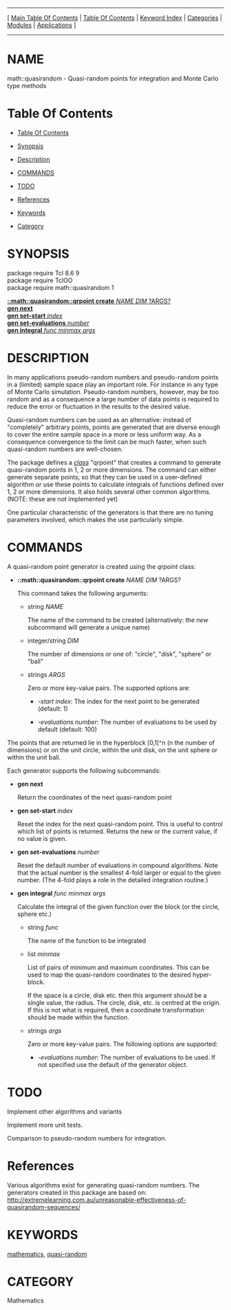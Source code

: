 
[//000000001]: # (math::quasirandom \- Tcl Math Library)
[//000000002]: # (Generated from file 'quasirandom\.man' by tcllib/doctools with format 'markdown')
[//000000003]: # (math::quasirandom\(n\) 1 tcllib "Tcl Math Library")

<hr> [ <a href="../../../../toc.md">Main Table Of Contents</a> &#124; <a
href="../../../toc.md">Table Of Contents</a> &#124; <a
href="../../../../index.md">Keyword Index</a> &#124; <a
href="../../../../toc0.md">Categories</a> &#124; <a
href="../../../../toc1.md">Modules</a> &#124; <a
href="../../../../toc2.md">Applications</a> ] <hr>

# NAME

math::quasirandom \- Quasi\-random points for integration and Monte Carlo type
methods

# <a name='toc'></a>Table Of Contents

  - [Table Of Contents](#toc)

  - [Synopsis](#synopsis)

  - [Description](#section1)

  - [COMMANDS](#section2)

  - [TODO](#section3)

  - [References](#section4)

  - [Keywords](#keywords)

  - [Category](#category)

# <a name='synopsis'></a>SYNOPSIS

package require Tcl 8\.6 9  
package require TclOO  
package require math::quasirandom 1  

[__::math::quasirandom::qrpoint create__ *NAME* *DIM* ?ARGS?](#1)  
[__gen next__](#2)  
[__gen set\-start__ *index*](#3)  
[__gen set\-evaluations__ *number*](#4)  
[__gen integral__ *func* *minmax* *args*](#5)  

# <a name='description'></a>DESCRIPTION

In many applications pseudo\-random numbers and pseudo\-random points in a
\(limited\) sample space play an important role\. For instance in any type of Monte
Carlo simulation\. Pseudo\-random numbers, however, may be too random and as a
consequence a large number of data points is required to reduce the error or
fluctuation in the results to the desired value\.

Quasi\-random numbers can be used as an alternative: instead of "completely"
arbitrary points, points are generated that are diverse enough to cover the
entire sample space in a more or less uniform way\. As a consequence convergence
to the limit can be much faster, when such quasi\-random numbers are well\-chosen\.

The package defines a *[class](\.\./\.\./\.\./\.\./index\.md\#class)* "qrpoint" that
creates a command to generate quasi\-random points in 1, 2 or more dimensions\.
The command can either generate separate points, so that they can be used in a
user\-defined algorithm or use these points to calculate integrals of functions
defined over 1, 2 or more dimensions\. It also holds several other common
algorithms\. \(NOTE: these are not implemented yet\)

One particular characteristic of the generators is that there are no tuning
parameters involved, which makes the use particularly simple\.

# <a name='section2'></a>COMMANDS

A quasi\-random point generator is created using the *qrpoint* class:

  - <a name='1'></a>__::math::quasirandom::qrpoint create__ *NAME* *DIM* ?ARGS?

    This command takes the following arguments:

      * string *NAME*

        The name of the command to be created \(alternatively: the *new*
        subcommand will generate a unique name\)

      * integer/string *DIM*

        The number of dimensions or one of: "circle", "disk", "sphere" or "ball"

      * strings *ARGS*

        Zero or more key\-value pairs\. The supported options are:

          + *\-start index*: The index for the next point to be generated
            \(default: 1\)

          + *\-evaluations number*: The number of evaluations to be used by
            default \(default: 100\)

The points that are returned lie in the hyperblock \[0,1\[^n \(n the number of
dimensions\) or on the unit circle, within the unit disk, on the unit sphere or
within the unit ball\.

Each generator supports the following subcommands:

  - <a name='2'></a>__gen next__

    Return the coordinates of the next quasi\-random point

  - <a name='3'></a>__gen set\-start__ *index*

    Reset the index for the next quasi\-random point\. This is useful to control
    which list of points is returned\. Returns the new or the current value, if
    no value is given\.

  - <a name='4'></a>__gen set\-evaluations__ *number*

    Reset the default number of evaluations in compound algorithms\. Note that
    the actual number is the smallest 4\-fold larger or equal to the given
    number\. \(The 4\-fold plays a role in the detailed integration routine\.\)

  - <a name='5'></a>__gen integral__ *func* *minmax* *args*

    Calculate the integral of the given function over the block \(or the circle,
    sphere etc\.\)

      * string *func*

        The name of the function to be integrated

      * list *minmax*

        List of pairs of minimum and maximum coordinates\. This can be used to
        map the quasi\-random coordinates to the desired hyper\-block\.

        If the space is a circle, disk etc\. then this argument should be a
        single value, the radius\. The circle, disk, etc\. is centred at the
        origin\. If this is not what is required, then a coordinate
        transformation should be made within the function\.

      * strings *args*

        Zero or more key\-value pairs\. The following options are supported:

          + *\-evaluations number*: The number of evaluations to be used\. If
            not specified use the default of the generator object\.

# <a name='section3'></a>TODO

Implement other algorithms and variants

Implement more unit tests\.

Comparison to pseudo\-random numbers for integration\.

# <a name='section4'></a>References

Various algorithms exist for generating quasi\-random numbers\. The generators
created in this package are based on:
[http://extremelearning\.com\.au/unreasonable\-effectiveness\-of\-quasirandom\-sequences/](http://extremelearning\.com\.au/unreasonable\-effectiveness\-of\-quasirandom\-sequences/)

# <a name='keywords'></a>KEYWORDS

[mathematics](\.\./\.\./\.\./\.\./index\.md\#mathematics),
[quasi\-random](\.\./\.\./\.\./\.\./index\.md\#quasi\_random)

# <a name='category'></a>CATEGORY

Mathematics
